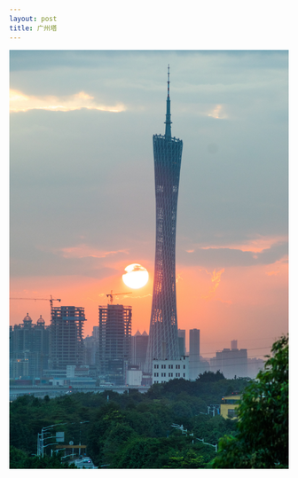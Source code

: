 ```yaml
---
layout: post
title: 广州塔
---
```


![The Moon](https://github.com/comacros/comacros.github.io/raw/master/images/广州塔夕阳.JPG)
